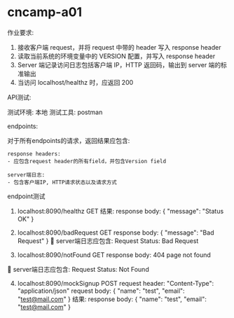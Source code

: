 # cncamp-a01

作业要求:

1. 接收客户端 request，并将 request 中带的 header 写入 response header
2. 读取当前系统的环境变量中的 VERSION 配置，并写入 response header
3. Server 端记录访问日志包括客户端 IP，HTTP 返回码，输出到 server 端的标准输出
4. 当访问 localhost/healthz 时，应返回 200


API测试:

测试环境: 本地
测试工具: postman

endpoints:

对于所有endpoints的请求，返回结果应包含:

	response headers:
	- 应包含request header的所有field，并包含Version field

	server端日志:
	- 包含客户端IP, HTTP请求状态以及请求方式

endpoint测试

1. localhost:8090/healthz GET
	结果:
	response body:
	{
		"message": "Status OK"
	}

2. localhost:8090/badRequest GET
	response body:
	{
		"message": "Bad Request"
	}
	 server端日志应包含: Request Status: Bad Request

3. localhost:8090/notFound GET
	response body:
	404 page not found

	 server端日志应包含: Request Status: Not Found

4. localhost:8090/mockSignup POST
	request header: "Content-Type": "application/json"
	request body:
	{
		"name": "test",
		"email": "test@mail.com"
	}
	结果:
	response body:
	{
		"name": "test",
    	"email": "test@mail.com"
	}
